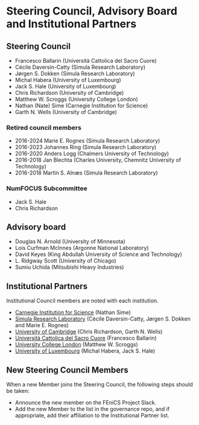 # Steering Council, Advisory Board and Institutional Partners

## Steering Council

- Francesco Ballarin (Università Cattolica del Sacro Cuore)
- Cécile Daversin-Catty (Simula Research Laboratory)
- Jørgen S. Dokken (Simula Research Laboratory)
- Michal Habera (University of Luxembourg)
- Jack S. Hale (University of Luxembourg)
- Chris Richardson (University of Cambridge)
- Matthew W. Scroggs (University College London)
- Nathan (Nate) Sime (Carnegie Institution for Science)
- Garth N. Wells (University of Cambridge)

### Retired council members

- 2016-2024 Marie E. Rognes (Simula Research Laboratory)
- 2016-2023 Johannes Ring (Simula Research Laboratory)
- 2016-2020 Anders Logg (Chalmers University of Technology)
- 2016-2018 Jan Blechta (Charles University, Chemnitz University of Technology)
- 2016-2018 Martin S. Alnæs (Simula Research Laboratory)

### NumFOCUS Subcommittee

- Jack S. Hale
- Chris Richardson

## Advisory board

- Douglas N. Arnold (University of Minnesota)
- Lois Curfman McInnes (Argonne National Laboratory)
- David Keyes (King Abdullah University of Science and Technology)
- L. Ridgway Scott (University of Chicago)
- Sumiu Uchida (Mitsubishi Heavy Industries)

## Institutional Partners

Institutional Council members are noted with each institution.

- [Carnegie Institution for Science](https://www.carnegiescience.edu/) (Nathan Sime)
- [Simula Research Laboratory](http://www.simula.no/) (Cécile Daversin-Catty, Jørgen S. Dokken and Marie E. Rognes)
- [University of Cambridge](http://www.cam.ac.uk/) (Chris Richardson,
  Garth N. Wells)
- [Università Cattolica del Sacro Cuore](https://www.unicatt.it/) (Francesco Ballarin)
- [University College London](http://www.ucl.ac.uk/) (Matthew W. Scroggs)
- [University of Luxembourg](http://www.uni.lu/) (Michal Habera, Jack S. Hale)


## New Steering Council Members

When a new Member joins the Steering Council, the following steps
should be taken:

- Announce the new member on the FEniCS Project Slack.
- Add the new Member to the list in the governance repo, and if
  appropriate, add their affiliation to the Institutional Partner list.
